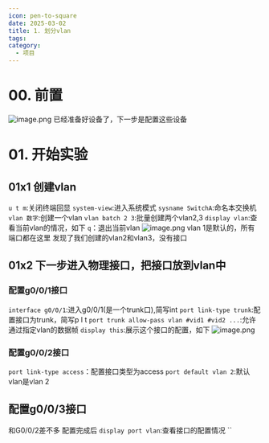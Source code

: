 ```yaml
---
icon: pen-to-square
date: 2025-03-02
title: 1. 划分vlan
tags: 
category:
  - 项目
---
```

# 00. 前置
![image.png](https://cdn.jsdelivr.net/gh/fakeppa/blog-img/20250302175858.png)
已经准备好设备了，下一步是配置这些设备
# 01. 开始实验
## 01x1 创建vlan
`u t m`:关闭终端回显
`system-view`:进入系统模式
`sysname SwitchA`:命名本交换机
`vlan 数字`:创建一个vlan
`vlan batch 2 3`:批量创建两个vlan2,3
`display vlan`:查看当前vlan的情况，如下
`q`：退出当前vlan
![image.png](https://cdn.jsdelivr.net/gh/fakeppa/blog-img/20250302180536.png)
vlan 1是默认的，所有端口都在这里
发现了我们创建的vlan2和vlan3，没有接口

## 01x2 下一步进入物理接口，把接口放到vlan中
### 配置g0/0/1接口
`interface g0/0/1`:进入g0/0/1(是一个trunk口),简写int
`port link-type trunk`:配置接口为trunk，简写p l t
`port trunk allow-pass vlan #vid1 #vid2 ...`:允许通过指定vlan的数据帧
`display this`:展示这个接口的配置，如下
![image.png](https://cdn.jsdelivr.net/gh/fakeppa/blog-img/20250302181837.png)
### 配置g0/0/2接口
`port link-type access`：配置接口类型为access
`port default vlan 2`:默认vlan是vlan 2

## 配置g0/0/3接口
和G0/0/2差不多
配置完成后
`display port vlan`:查看接口的配置情况
``